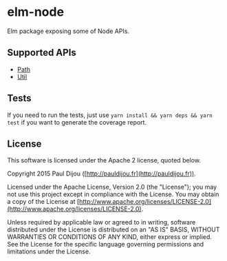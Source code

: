 # elm-node

Elm package exposing some of Node APIs.

## Supported APIs

- [Path](https://nodejs.org/docs/latest/api/path.html)
- [Util](https://nodejs.org/docs/latest/api/util.html)

## Tests

If you need to run the tests, just use `yarn install && yarn deps && yarn test` if you want to generate the coverage report.

## License

This software is licensed under the Apache 2 license, quoted below.

Copyright 2015 Paul Dijou ([http://pauldijou.fr](http://pauldijou.fr)).

Licensed under the Apache License, Version 2.0 (the "License"); you may not use this project except in compliance with the License. You may obtain a copy of the License at [http://www.apache.org/licenses/LICENSE-2.0](http://www.apache.org/licenses/LICENSE-2.0).

Unless required by applicable law or agreed to in writing, software distributed under the License is distributed on an "AS IS" BASIS, WITHOUT WARRANTIES OR CONDITIONS OF ANY KIND, either express or implied. See the License for the specific language governing permissions and limitations under the License.
